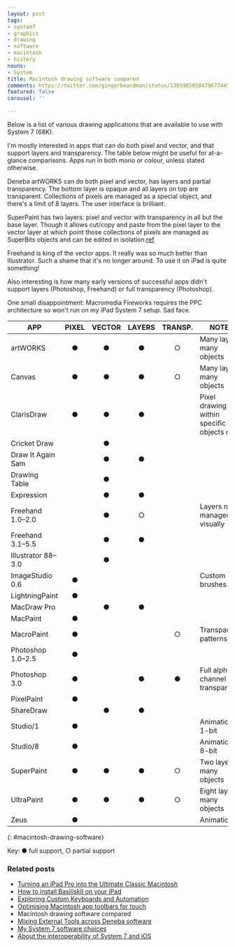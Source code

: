 ```yaml
---
layout: post
tags:
- system7
- graphics
- drawing
- software
- macintosh
- history
nouns:
- System
title: Macintosh drawing software compared
comments: https://twitter.com/gingerbeardman/status/1385985050479677445
featured: false
carousel: ''

---
```

Below is a list of various drawing applications that are available to use with System 7 (68K).

I'm mostly interested in apps that can do both pixel and vector, and that support layers and transparency. The table below might be useful for at-a-glance comparisons. Apps run in both mono or colour, unless stated otherwise.

Deneba artWORKS can do both pixel and vector, has layers and partial transparency. The bottom layer is opaque and all layers on top are transparent. Collections of pixels are managed as a special object, and there's a limit of 8 layers. The user interface is brilliant.

SuperPaint has two layers: pixel and vector with transparency in all but the base layer. Though it allows cut/copy and paste from the pixel layer to the vector layer at which point those collections of pixels are managed as SuperBits objects and can be edited in isolation.[ref](https://twitter.com/tumult/status/1432279388519763972)

Freehand is king of the vector apps. It really was so much better than Illustrator. Such a shame that it's no longer around. To use it on iPad is quite something!

Also interesting is how many early versions of successful apps didn't support layers (Photoshop, Freehand) or full transparency (Photoshop).

One small disappointment: Macromedia Fireworks requires the PPC architecture so won't run on my iPad System 7 setup. Sad face.

| APP                | PIXEL | VECTOR | LAYERS | TRANSP. | NOTES |
| ------------------ |:-----:|:------:|:------:|:-------:| ----- |
| artWORKS           | ●     | ●      | ●      | ○       | Many layers, many objects |
| Canvas             | ●     | ●      | ●      | ○       | Many layers, many objects |
| ClarisDraw         | ●     | ●      | ●      |         | Pixel drawing within specific objects only |
| Cricket Draw       |       | ●      |        |         |  |
| Draw It Again Sam  |       | ●      | ●      |         |  |
| Drawing Table      |       | ●      |        |         |  |
| Expression         |       | ●      | ●      |         |  |
| Freehand 1.0–2.0   |       | ●      | ○      |         | Layers not managed visually |
| Freehand 3.1–5.5   |       | ●      | ●      |         |  |
| Illustrator 88–3.0 |       | ●      |        |         |  |
| ImageStudio 0.6    | ●     |        |        |         | Custom brushes |
| LightningPaint     | ●     |        |        |         |  |
| MacDraw Pro        |       | ●      | ●      |         |  |
| MacPaint           | ●     |        |        |         |  |
| MacroPaint         | ●     |        |        | ○       | Transparent patterns |
| Photoshop 1.0–2.5  | ●     |        |        |         |  |
| Photoshop 3.0      | ●     |        | ●      | ●       | Full alpha channel transparency |
| PixelPaint         | ●     |        |        |         |  |
| ShareDraw          |       | ●      | ●      |         |  |
| Studio/1           | ●     |        |        |         | Animation, 1-bit |
| Studio/8           | ●     |        |        |         | Animation, 8-bit |
| SuperPaint         | ●     | ●      | ●      | ○       | Two layers, many objects |
| UltraPaint         | ●     | ●      | ●      | ○       | Eight layers, many objects |
| Zeus               | ●     |        |        |         | Animation |
{: #macintosh-drawing-software}

Key: ● full support, ○ partial support

### Related posts

* [Turning an iPad Pro into the Ultimate Classic Macintosh](/2021/04/17/turning-an-ipad-pro-into-the-ultimate-classic-macintosh)
* [How to install BasiliskII on your iPad](/2021/04/21/building-basiliskii-for-ios/)
* [Exploring Custom Keyboards and Automation](/2021/04/19/automating-interactions-using-apple-events/)
* [Optimising Macintosh app toolbars for touch](/2021/03/28/changing-the-size-of-toolbar-items-using-resedit/)
* Macintosh drawing software compared
* [Mixing External Tools across Deneba software](/2021/04/25/mixing-external-tools-across-deneba-software/)
* [My System 7 software choices](/2021/04/30/my-system-7-software-choices/)
* [About the interoperability of System 7 and iOS](/2021/05/03/interoperability-of-system-7-and-ios/)
